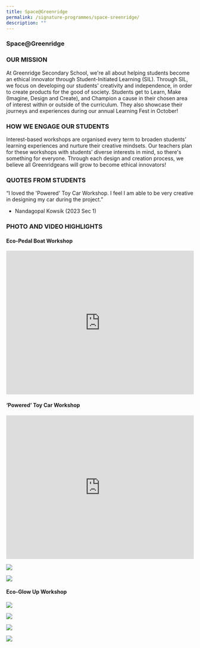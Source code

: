 ```yaml
---
title: Space@Greenridge
permalink: /signature-programmes/space-sreenridge/
description: ""
---
```

### Space@Greenridge

### OUR MISSION
At Greenridge Secondary School, we're all about helping students become an ethical innovator through Student-Initiated Learning (SIL). 
Through SIL, we focus on developing our students' creativity and independence, in order to create products for the good of society. Students get to Learn, Make (Imagine, Design and Create), and Champion a cause in their chosen area of interest within or outside of the curriculum. They also showcase their journeys  and experiences during our annual Learning Fest in October!

### HOW WE ENGAGE OUR STUDENTS
Interest-based workshops are organised every term to broaden students’ learning experiences and nurture their creative mindsets. Our teachers plan for these workshops with students’ diverse interests in mind, so there's something for everyone. Through each design and creation process, we believe all Greenridgeans will grow to become ethical innovators!

### QUOTES FROM STUDENTS
“I loved the 'Powered' Toy Car Workshop. I feel I am able to be very creative in designing my car during the project.” 
-	Nandagopal Kowsik (2023 Sec 1)

### PHOTO AND VIDEO HIGHLIGHTS


#### Eco-Pedal Boat Workshop 
<iframe width="100%" height="385" src="https://www.youtube.com/embed/c0qIzU6GfF4" title="YouTube video player" frameborder="0" allow="accelerometer; autoplay; clipboard-write; encrypted-media; gyroscope; picture-in-picture" allowfullscreen=""></iframe>

#### ‘Powered’ Toy Car Workshop 
<iframe width="100%" height="385" src="https://www.youtube.com/embed/pVmqAC-85XY" title="YouTube video player" frameborder="0" allow="accelerometer; autoplay; clipboard-write; encrypted-media; gyroscope; picture-in-picture" allowfullscreen=""></iframe><br>


![](/images/Space2023/ecoboat-1.JPG)

![](/images/Space2023/ecoboat-2.JPG)

#### Eco-Glow Up Workshop
![](/images/Space2023/ecoglow-1.JPG)


![](/images/Space2023/ecoglow-2.jpg)

![](/images/Space2023/ecoglow-3.JPG)

![](/images/Space2023/ecoglow-4.jpg)